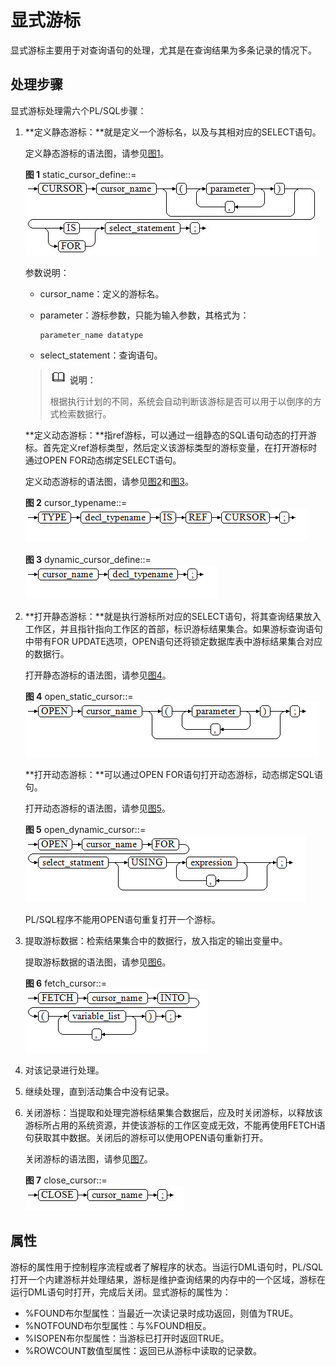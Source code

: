 # 显式游标<a name="ZH-CN_TOPIC_0289900877"></a>

显式游标主要用于对查询语句的处理，尤其是在查询结果为多条记录的情况下。

## 处理步骤<a name="zh-cn_topic_0283137015_zh-cn_topic_0237122244_zh-cn_topic_0059778930_sc5b784c0452149129c10634ecba2baa7"></a>

显式游标处理需六个PL/SQL步骤：

1.  **定义静态游标：**就是定义一个游标名，以及与其相对应的SELECT语句。

    定义静态游标的语法图，请参见[图1](#zh-cn_topic_0283137015_zh-cn_topic_0237122244_zh-cn_topic_0059778930_f3cd97ed9f2474aa785f5626e468a75de)。

    **图 1**  static\_cursor\_define::=<a name="zh-cn_topic_0283137015_zh-cn_topic_0237122244_zh-cn_topic_0059778930_f3cd97ed9f2474aa785f5626e468a75de"></a>  
    ![](figures/static_cursor_define.jpg "static_cursor_define")

    参数说明：

    -   cursor\_name：定义的游标名。
    -   parameter：游标参数，只能为输入参数，其格式为：

        ```
        parameter_name datatype
        ```

    -   select\_statement：查询语句。

    >![](public_sys-resources/icon-note.gif) **说明：** 
    >
    >根据执行计划的不同，系统会自动判断该游标是否可以用于以倒序的方式检索数据行。

    **定义动态游标：**指ref游标，可以通过一组静态的SQL语句动态的打开游标。首先定义ref游标类型，然后定义该游标类型的游标变量，在打开游标时通过OPEN FOR动态绑定SELECT语句。

    定义动态游标的语法图，请参见[图2](#zh-cn_topic_0283137015_zh-cn_topic_0237122244_zh-cn_topic_0059778930_f1579c1867b984124b10da33d032a55b0)和[图3](#zh-cn_topic_0283137015_zh-cn_topic_0237122244_zh-cn_topic_0059778930_fceaf870eaa73494496e8a65e7afc8cec)。

    **图 2**  cursor\_typename::=<a name="zh-cn_topic_0283137015_zh-cn_topic_0237122244_zh-cn_topic_0059778930_f1579c1867b984124b10da33d032a55b0"></a>  
    ![](figures/cursor_typename.png "cursor_typename")

    **图 3**  dynamic\_cursor\_define::=<a name="zh-cn_topic_0283137015_zh-cn_topic_0237122244_zh-cn_topic_0059778930_fceaf870eaa73494496e8a65e7afc8cec"></a>  
    ![](figures/dynamic_cursor_define.png "dynamic_cursor_define")

2.  **打开静态游标：**就是执行游标所对应的SELECT语句，将其查询结果放入工作区，并且指针指向工作区的首部，标识游标结果集合。如果游标查询语句中带有FOR UPDATE选项，OPEN语句还将锁定数据库表中游标结果集合对应的数据行。

    打开静态游标的语法图，请参见[图4](#zh-cn_topic_0283137015_zh-cn_topic_0237122244_zh-cn_topic_0059778930_fac5b397fa6184f35a416626255a9280d)。

    **图 4**  open\_static\_cursor::=<a name="zh-cn_topic_0283137015_zh-cn_topic_0237122244_zh-cn_topic_0059778930_fac5b397fa6184f35a416626255a9280d"></a>  
    ![](figures/open_static_cursor.png "open_static_cursor")

    **打开动态游标：**可以通过OPEN FOR语句打开动态游标，动态绑定SQL语句。

    打开动态游标的语法图，请参见[图5](#zh-cn_topic_0283137015_zh-cn_topic_0237122244_zh-cn_topic_0059778930_f8e95270034c744b3bec53bd78cf56a22)。

    **图 5**  open\_dynamic\_cursor::=<a name="zh-cn_topic_0283137015_zh-cn_topic_0237122244_zh-cn_topic_0059778930_f8e95270034c744b3bec53bd78cf56a22"></a>  
    ![](figures/open_dynamic_cursor.png "open_dynamic_cursor")

    PL/SQL程序不能用OPEN语句重复打开一个游标。

3.  提取游标数据：检索结果集合中的数据行，放入指定的输出变量中。

    提取游标数据的语法图，请参见[图6](#zh-cn_topic_0283137015_zh-cn_topic_0237122244_zh-cn_topic_0059778930_f0759ffa7118d4c4481c0f0fd9a600351)。

    **图 6**  fetch\_cursor::=<a name="zh-cn_topic_0283137015_zh-cn_topic_0237122244_zh-cn_topic_0059778930_f0759ffa7118d4c4481c0f0fd9a600351"></a>  
    ![](figures/fetch_cursor.png "fetch_cursor")

4.  对该记录进行处理。
5.  继续处理，直到活动集合中没有记录。
6.  关闭游标：当提取和处理完游标结果集合数据后，应及时关闭游标，以释放该游标所占用的系统资源，并使该游标的工作区变成无效，不能再使用FETCH语句获取其中数据。关闭后的游标可以使用OPEN语句重新打开。

    关闭游标的语法图，请参见[图7](#zh-cn_topic_0283137015_zh-cn_topic_0237122244_zh-cn_topic_0059778930_fdd13133c237949828f65e55cb3ec2f5b)。

    **图 7**  close\_cursor::=<a name="zh-cn_topic_0283137015_zh-cn_topic_0237122244_zh-cn_topic_0059778930_fdd13133c237949828f65e55cb3ec2f5b"></a>  
    ![](figures/close_cursor.jpg "close_cursor")


## 属性<a name="zh-cn_topic_0283137015_zh-cn_topic_0237122244_zh-cn_topic_0059778930_s1bdd24dd1cbd463db67fcb2eb8a5dfbd"></a>

游标的属性用于控制程序流程或者了解程序的状态。当运行DML语句时，PL/SQL打开一个内建游标并处理结果，游标是维护查询结果的内存中的一个区域，游标在运行DML语句时打开，完成后关闭。显式游标的属性为：

-   %FOUND布尔型属性：当最近一次读记录时成功返回，则值为TRUE。
-   %NOTFOUND布尔型属性：与%FOUND相反。
-   %ISOPEN布尔型属性：当游标已打开时返回TRUE。
-   %ROWCOUNT数值型属性：返回已从游标中读取的记录数。

